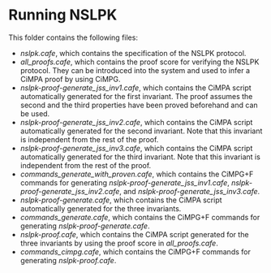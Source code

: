 Running NSLPK
=============

This folder contains the following files:
* *nslpk.cafe*, which contains the specification of the NSLPK protocol.
* *all_proofs.cafe*, which contains the proof score for verifying the NSLPK protocol. They can be introduced into the system and used to infer a CiMPA proof by using CiMPG.
* *nslpk-proof-generate_jss_inv1.cafe*, which contains the CiMPA script automatically generated for the first invariant. The proof assumes the second and the third properties have been proved beforehand and can be used.
* *nslpk-proof-generate_jss_inv2.cafe*, which contains the CiMPA script automatically generated for the second invariant. Note that this invariant is independent from the rest of the proof.
* *nslpk-proof-generate_jss_inv3.cafe*, which contains the CiMPA script automatically generated for the third invariant. Note that this invariant is independent from the rest of the proof.
* *commands_generate_with_proven.cafe*, which contains the CiMPG+F commands for generating *nslpk-proof-generate_jss_inv1.cafe*, *nslpk-proof-generate_jss_inv2.cafe*, and *nslpk-proof-generate_jss_inv3.cafe*.
* *nslpk-proof-generate.cafe*, which contains the CiMPA script automatically generated for the three invariants.
* *commands_generate.cafe*, which contains the CiMPG+F commands for generating *nslpk-proof-generate.cafe*.
* *nslpk-proof.cafe*, which contains the CiMPA script generated for the three invariants by using the proof score in *all_proofs.cafe*.
* *commands_cimpg.cafe*, which contains the CiMPG+F commands for generating *nslpk-proof.cafe*.